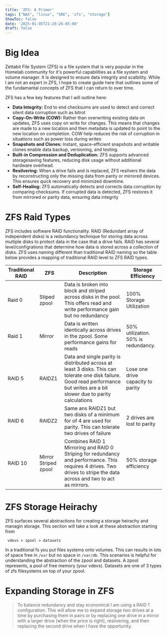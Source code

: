 ```yaml
---
title: 'ZFS: A Primer'
tags: ["NAS", "linux", "SRE", 'zfs', "storage"]
ShowToc: false
date: '2025-01-05T21:20:26-05:00'
draft: false
---
```

# Big Idea

Zettabit File System (ZFS) is a file system that is very popular in the Homelab community for it's powerful capabilities as a file system and volume manager. It is designed to ensure data integrity and scalbility. While I am not an expert in ZFS, I hope to create guide here that outlines some of the fundamantal concepts of ZFS that I can return to over time.

ZFS has a few key features that I will outline here:
- **Data Integrity:** End to end checksums are used to detect and correct silent data corruption such as bitrot
- **Copy-On-Write (COW):** Rather than overwriting existing data on updates, ZFS uses copy on write for changes. This means that changes are made to a new location and then metadata is updated to point to the new location on completion. COW help reduces the risk of corruption in situations such as power loss during writes
- **Snapshots and Clones:** Instant, space-efficient snapshots and writable clones enable data backup, versioning, and testing.
- **Built-in Compression and Deduplication:** ZFS supports advanced storagesaving features, reducing disk usage without additional hardware overhead.
- **Resilvering:** When a drive fails and is replaced, ZFS resilvers the data by reconstructing only the missing data from parity or mirrored devices. This ensures quick recovery and minimized downtime.
- **Self-Healing:** ZFS automatically detects and corrects data corruption by comparing checksums. If corrupted data is detected, ZFS restores it from mirrored or parity data, ensuring data integrity


# ZFS Raid Types

ZFS includes software RAID functionality. RAID (Redundant array of independent disks) is a redundancy technique for storing data across multiple disks to protect data in the case that a drive fails. RAID has several level/configrations that determine how data is stored across a collection of disks. ZFS uses naming different than traditional RAID naming so the table below provides a mapping of traditional RAID level to ZFS RAID types.

|Traditional RAID |   ZFS     | Description  | Storage Efficiency |
|-----|---------------|------------------------------------------------| ----- |
|Raid 0 | Stiped zpool | Data is broken into block and striped across disks in the pool. This offers read and write performance gain but no redundancy | 100% Storage Utilization|
| Raid 1 | Mirror | Data is written identically across drives in the zpool. Some performance gains for reads | 50% utilization. 50% is redundancy. |
| RAID 5 | RAIDZ1 | Data and single parity is distributed across at least 3 disks. This can tolerate one disk failure. Good read performance but writes are a bit slower due to parity calculations | Lose one drive capacity to parity |
| RAID 6 | RAIDZ2 | Same ans RAIDZ1 but two disks of a minimum for of 4 are used for parity. This can tolerate two drives of failure | 2 drives are lost to parity | 
| RAID 10 | Mirror Striped zpool | Combines RAID 1 Mirroring and RAID 0 Striping for redundancy and performance. This requires 4 drives. Two drives to stripe the data across and two to act as mirrors. | 50% storage efficiency |

# ZFS Storage Heirachy

ZFS surfaces several abstractions for creating a storage heirachy and managin storage. This seciton will take a look at these abstraction starting from 

` vdevs > zpool > datasets`

In a traditional fs you put files systems onto volumes. This can results in lots of space free in `/usr` but no space in `/var/db`. This scenarios is helpful for understanding the abstraction of the zpool and datasets. A zpool represents, a pool of free memory (your vdevs). Datasets are one of 3 types of zfs filesystems on top of your zpool.  


# Expanding Storage in ZFS


> To balance redundancy and stay economical I am using a RAID 1 configuration. This will allow me to expand storage two drives at a time by purchasing them in pairs or by replacing one drive in a mirror with a larger drive (when the price is right), resilvering, and then replacing the second drive when I have the opportunity.